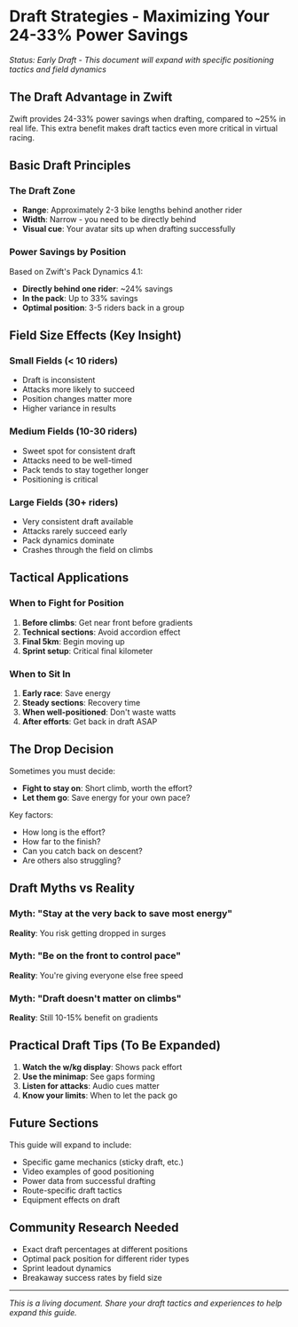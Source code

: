 # Draft Strategies - Maximizing Your 24-33% Power Savings

*Status: Early Draft - This document will expand with specific positioning tactics and field dynamics*

## The Draft Advantage in Zwift

Zwift provides 24-33% power savings when drafting, compared to ~25% in real life. This extra benefit makes draft tactics even more critical in virtual racing.

## Basic Draft Principles

### The Draft Zone
- **Range**: Approximately 2-3 bike lengths behind another rider
- **Width**: Narrow - you need to be directly behind
- **Visual cue**: Your avatar sits up when drafting successfully

### Power Savings by Position
Based on Zwift's Pack Dynamics 4.1:
- **Directly behind one rider**: ~24% savings
- **In the pack**: Up to 33% savings
- **Optimal position**: 3-5 riders back in a group

## Field Size Effects (Key Insight)

### Small Fields (< 10 riders)
- Draft is inconsistent
- Attacks more likely to succeed
- Position changes matter more
- Higher variance in results

### Medium Fields (10-30 riders)
- Sweet spot for consistent draft
- Attacks need to be well-timed
- Pack tends to stay together longer
- Positioning is critical

### Large Fields (30+ riders)
- Very consistent draft available
- Attacks rarely succeed early
- Pack dynamics dominate
- Crashes through the field on climbs

## Tactical Applications

### When to Fight for Position
1. **Before climbs**: Get near front before gradients
2. **Technical sections**: Avoid accordion effect
3. **Final 5km**: Begin moving up
4. **Sprint setup**: Critical final kilometer

### When to Sit In
1. **Early race**: Save energy
2. **Steady sections**: Recovery time
3. **When well-positioned**: Don't waste watts
4. **After efforts**: Get back in draft ASAP

## The Drop Decision

Sometimes you must decide:
- **Fight to stay on**: Short climb, worth the effort?
- **Let them go**: Save energy for your own pace?

Key factors:
- How long is the effort?
- How far to the finish?
- Can you catch back on descent?
- Are others also struggling?

## Draft Myths vs Reality

### Myth: "Stay at the very back to save most energy"
**Reality**: You risk getting dropped in surges

### Myth: "Be on the front to control pace"
**Reality**: You're giving everyone else free speed

### Myth: "Draft doesn't matter on climbs"
**Reality**: Still 10-15% benefit on gradients

## Practical Draft Tips (To Be Expanded)

1. **Watch the w/kg display**: Shows pack effort
2. **Use the minimap**: See gaps forming
3. **Listen for attacks**: Audio cues matter
4. **Know your limits**: When to let the pack go

## Future Sections

This guide will expand to include:
- Specific game mechanics (sticky draft, etc.)
- Video examples of good positioning
- Power data from successful drafting
- Route-specific draft tactics
- Equipment effects on draft

## Community Research Needed

- Exact draft percentages at different positions
- Optimal pack position for different rider types
- Sprint leadout dynamics
- Breakaway success rates by field size

---

*This is a living document. Share your draft tactics and experiences to help expand this guide.*